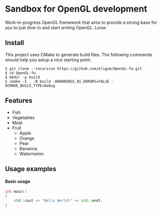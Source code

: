 # Sandbox for OpenGL development
Work-in-progress OpenGL framework that aims to provide a strong base for you to just dive-in and start writing OpenGL.
Lorax

## Install
This project uses CMake to generate build files. The following commands should help you setup a nice starting point.
```console
$ git clone --recursive https://github.com/eligum/OpenGL-fw.git
$ cd OpenGL-fw
$ mkdir -p build
$ cmake -S . -B build -DWARNINGS_AS_ERRORS=FALSE -DCMAKE_BUILD_TYPE=Debug
```

## Features
* Fish
* Vegetables
* Meat
* Fruit
  * Apple
  * Orange
  * Pear
  * Bananna
  * Watermelon

## Usage examples
#### Basic usage
```c++
int main()
{
    std::cout << "Hello World!" << std::endl;
}
```

